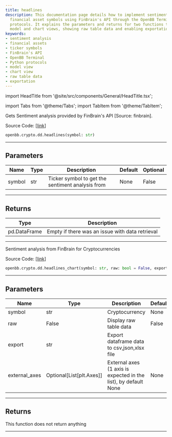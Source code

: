 ```yaml
---
title: headlines
description: This documentation page details how to implement sentiment analysis for
  financial asset symbols using FinBrain's API through the OpenBB Terminal's Python
  protocols. It explains the parameters and returns for two functions that handle
  model and chart views, showing raw table data and enabling exportation.
keywords:
- sentiment analysis
- financial assets
- ticker symbols
- FinBrain's API
- OpenBB Terminal
- Python protocols
- model view
- chart view
- raw table data
- exportation
---
```


import HeadTitle from '@site/src/components/General/HeadTitle.tsx';

<HeadTitle title="headlines - Dd - Crypto - Reference | OpenBB SDK Docs" />

import Tabs from '@theme/Tabs';
import TabItem from '@theme/TabItem';

<Tabs>
<TabItem value="model" label="Model" default>

Gets Sentiment analysis provided by FinBrain's API [Source: finbrain].

Source Code: [[link](https://github.com/OpenBB-finance/OpenBBTerminal/tree/main/openbb_terminal/common/behavioural_analysis/finbrain_model.py#L15)]

```python
openbb.crypto.dd.headlines(symbol: str)
```

---

## Parameters

| Name | Type | Description | Default | Optional |
| ---- | ---- | ----------- | ------- | -------- |
| symbol | str | Ticker symbol to get the sentiment analysis from | None | False |


---

## Returns

| Type | Description |
| ---- | ----------- |
| pd.DataFrame | Empty if there was an issue with data retrieval |
---

</TabItem>
<TabItem value="view" label="Chart">

Sentiment analysis from FinBrain for Cryptocurrencies

Source Code: [[link](https://github.com/OpenBB-finance/OpenBBTerminal/tree/main/openbb_terminal/cryptocurrency/due_diligence/finbrain_crypto_view.py#L39)]

```python
openbb.crypto.dd.headlines_chart(symbol: str, raw: bool = False, export: str = "", external_axes: Optional[List[matplotlib.axes._axes.Axes]] = None)
```

---

## Parameters

| Name | Type | Description | Default | Optional |
| ---- | ---- | ----------- | ------- | -------- |
| symbol | str | Cryptocurrency | None | False |
| raw | False | Display raw table data | False | True |
| export | str | Export dataframe data to csv,json,xlsx file |  | True |
| external_axes | Optional[List[plt.Axes]] | External axes (1 axis is expected in the list), by default None | None | True |


---

## Returns

This function does not return anything

---

</TabItem>
</Tabs>

